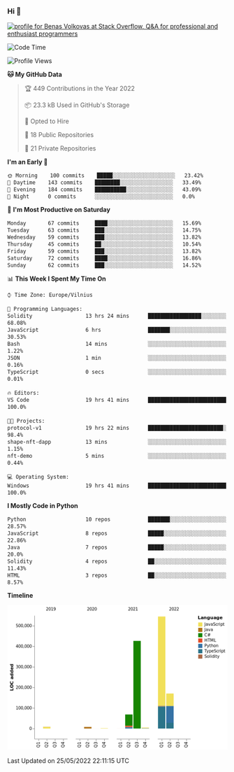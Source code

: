 ### Hi 👋
<a href="https://stackoverflow.com/users/14954249/benas-volkovas"><img src="https://stackoverflow.com/users/flair/14954249.png?theme=dark" width="208" height="58" alt="profile for Benas Volkovas at Stack Overflow, Q&amp;A for professional and enthusiast programmers" title="profile for Benas Volkovas at Stack Overflow, Q&amp;A for professional and enthusiast programmers"></a>

<!--START_SECTION:waka-->
![Code Time](http://img.shields.io/badge/Code%20Time-0%20secs-blue)

![Profile Views](http://img.shields.io/badge/Profile%20Views-0-blue)

**🐱 My GitHub Data** 

> 🏆 449 Contributions in the Year 2022
 > 
> 📦 23.3 kB Used in GitHub's Storage 
 > 
> 💼 Opted to Hire
 > 
> 📜 18 Public Repositories 
 > 
> 🔑 21 Private Repositories  
 > 
**I'm an Early 🐤** 

```text
🌞 Morning    100 commits    █████░░░░░░░░░░░░░░░░░░░░   23.42% 
🌆 Daytime    143 commits    ████████░░░░░░░░░░░░░░░░░   33.49% 
🌃 Evening    184 commits    ██████████░░░░░░░░░░░░░░░   43.09% 
🌙 Night      0 commits      ░░░░░░░░░░░░░░░░░░░░░░░░░   0.0%

```
📅 **I'm Most Productive on Saturday** 

```text
Monday       67 commits     ████░░░░░░░░░░░░░░░░░░░░░   15.69% 
Tuesday      63 commits     ███░░░░░░░░░░░░░░░░░░░░░░   14.75% 
Wednesday    59 commits     ███░░░░░░░░░░░░░░░░░░░░░░   13.82% 
Thursday     45 commits     ██░░░░░░░░░░░░░░░░░░░░░░░   10.54% 
Friday       59 commits     ███░░░░░░░░░░░░░░░░░░░░░░   13.82% 
Saturday     72 commits     ████░░░░░░░░░░░░░░░░░░░░░   16.86% 
Sunday       62 commits     ███░░░░░░░░░░░░░░░░░░░░░░   14.52%

```


📊 **This Week I Spent My Time On** 

```text
⌚︎ Time Zone: Europe/Vilnius

💬 Programming Languages: 
Solidity                 13 hrs 24 mins      █████████████████░░░░░░░░   68.08% 
JavaScript               6 hrs               ███████░░░░░░░░░░░░░░░░░░   30.53% 
Bash                     14 mins             ░░░░░░░░░░░░░░░░░░░░░░░░░   1.22% 
JSON                     1 min               ░░░░░░░░░░░░░░░░░░░░░░░░░   0.16% 
TypeScript               0 secs              ░░░░░░░░░░░░░░░░░░░░░░░░░   0.01%

🔥 Editors: 
VS Code                  19 hrs 41 mins      █████████████████████████   100.0%

🐱‍💻 Projects: 
protocol-v1              19 hrs 22 mins      ████████████████████████░   98.4% 
shape-nft-dapp           13 mins             ░░░░░░░░░░░░░░░░░░░░░░░░░   1.15% 
nft-demo                 5 mins              ░░░░░░░░░░░░░░░░░░░░░░░░░   0.44%

💻 Operating System: 
Windows                  19 hrs 41 mins      █████████████████████████   100.0%

```

**I Mostly Code in Python** 

```text
Python                   10 repos            ███████░░░░░░░░░░░░░░░░░░   28.57% 
JavaScript               8 repos             █████░░░░░░░░░░░░░░░░░░░░   22.86% 
Java                     7 repos             █████░░░░░░░░░░░░░░░░░░░░   20.0% 
Solidity                 4 repos             ██░░░░░░░░░░░░░░░░░░░░░░░   11.43% 
HTML                     3 repos             ██░░░░░░░░░░░░░░░░░░░░░░░   8.57%

```


**Timeline**

![Chart not found](https://raw.githubusercontent.com/BenasVolkovas/BenasVolkovas/main/charts/bar_graph.png) 


 Last Updated on 25/05/2022 22:11:15 UTC
<!--END_SECTION:waka-->
